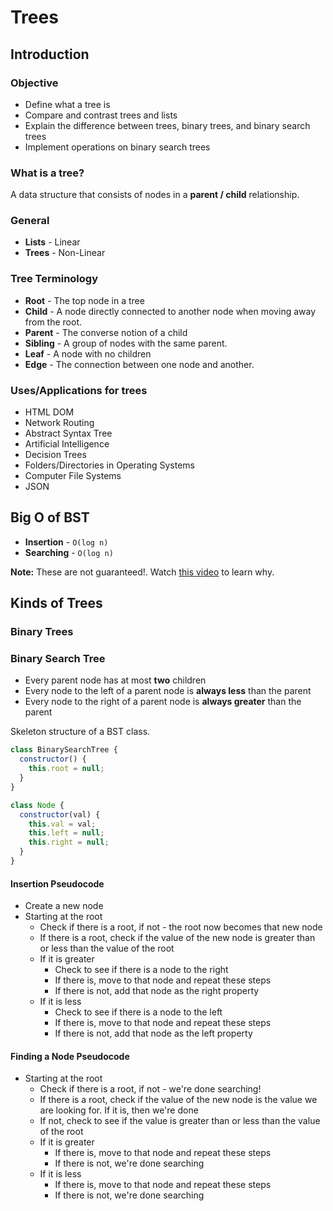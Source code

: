 # Trees

## Introduction

### Objective

- Define what a tree is
- Compare and contrast trees and lists
- Explain the difference between trees, binary trees, and binary search trees
- Implement operations on binary search trees

### What is a tree?

A data structure that consists of nodes in a **parent / child** relationship.

### General

- **Lists** - Linear
- **Trees** - Non-Linear

### Tree Terminology

- **Root** - The top node in a tree
- **Child** - A node directly connected to another node when moving away from the root.
- **Parent** - The converse notion of a child
- **Sibling** - A group of nodes with the same parent.
- **Leaf** - A node with no children
- **Edge** - The connection between one node and another.

### Uses/Applications for trees

- HTML DOM
- Network Routing
- Abstract Syntax Tree
- Artificial Intelligence
- Decision Trees
- Folders/Directories in Operating Systems
- Computer File Systems
- JSON

## Big O of BST

- **Insertion** - `O(log n)`
- **Searching** - `O(log n)`

**Note:** These are not guaranteed!. Watch [this video](https://www.udemy.com/course/js-algorithms-and-data-structures-masterclass/learn/lecture/8344784#content) to learn why.

## Kinds of Trees

### Binary Trees

### Binary Search Tree

- Every parent node has at most **two** children
- Every node to the left of a parent node is **always less** than the parent
- Every node to the right of a parent node is **always greater** than the parent

Skeleton structure of a BST class.

```js
class BinarySearchTree {
  constructor() {
    this.root = null;
  }
}

class Node {
  constructor(val) {
    this.val = val;
    this.left = null;
    this.right = null;
  }
}
```

#### Insertion Pseudocode

- Create a new node
- Starting at the root
  - Check if there is a root, if not - the root now becomes that new node
  - If there is a root, check if the value of the new node is greater than or less than the value of the root
  - If it is greater
    - Check to see if there is a node to the right
    - If there is, move to that node and repeat these steps
    - If there is not, add that node as the right property
  - If it is less
    - Check to see if there is a node to the left
    - If there is, move to that node and repeat these steps
    - If there is not, add that node as the left property

#### Finding a Node Pseudocode

- Starting at the root
  - Check if there is a root, if not - we're done searching!
  - If there is a root, check if the value of the new node is the value we are looking for. If it is, then we're done
  - If not, check to see if the value is greater than or less than the value of the root
  - If it is greater
    - If there is, move to that node and repeat these steps
    - If there is not, we're done searching
  - If it is less
    - If there is, move to that node and repeat these steps
    - If there is not, we're done searching
